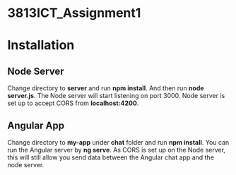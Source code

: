 # 3813ICT_Assignment1

# Installation
## Node Server
Change directory to **server** and run **npm install**. And then run **node server.js**. The Node server will start listening on port 3000. Node server is set up to accept CORS from **localhost:4200**. 

## Angular App
Change directory to **my-app** under **chat** folder and run **npm install**. You can run the Angular server by **ng serve**. As CORS is set up on the Node server, this will still allow you send data between the Angular chat app and the node server.